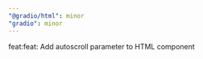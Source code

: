 ```yaml
---
"@gradio/html": minor
"gradio": minor
---
```


feat:feat: Add autoscroll parameter to HTML component
